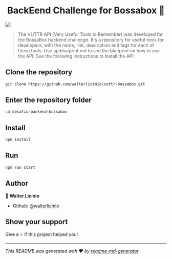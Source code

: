 <h1 align="center">BackEend Challenge for Bossabox 👋</h1>
<p>
  <img src="https://img.shields.io/badge/version-1.0.0-blue.svg?cacheSeconds=2592000" />
</p>

> The VUTTR API (Very Useful Tools to Remember) was developed for the BossaBox backend challenge. It's a repository for useful tools for developers, with the name, link, description and tags for each of these tools. Use apiblueprint.md to see the blueprint on how to use the API. See the following instructions to install the API:

## Clone the repository

```sh
git clone https://github.com/walterlicinio/vuttr-bossabox.git
```

## Enter the repository folder

```sh
cd desafio-backend-bossabox
```

## Install

```sh
npm install
```

## Run

```sh
npm run start
```

## Author

👤 **Walter Licínio**

- Github: [@walterlicinio](https://github.com/walterlicinio)

## Show your support

Give a ⭐️ if this project helped you!

---

_This README was generated with ❤️ by [readme-md-generator](https://github.com/kefranabg/readme-md-generator)_
